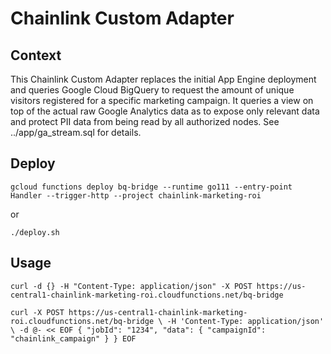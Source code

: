 # Chainlink Custom Adapter

## Context
This Chainlink Custom Adapter replaces the initial App Engine deployment and queries Google Cloud BigQuery to request the amount of unique visitors registered for a specific marketing campaign. It queries a view on top of the actual raw Google Analytics data as to expose only relevant data and protect PII data from being read by all authorized nodes. See ../app/ga_stream.sql for details.

## Deploy
`gcloud functions deploy bq-bridge --runtime go111 --entry-point Handler --trigger-http --project chainlink-marketing-roi`

or

`./deploy.sh`

## Usage
`curl -d {} -H "Content-Type: application/json" -X POST https://us-central1-chainlink-marketing-roi.cloudfunctions.net/bq-bridge`

`curl -X POST https://us-central1-chainlink-marketing-roi.cloudfunctions.net/bq-bridge \
-H 'Content-Type: application/json' \
-d @- << EOF
{
	"jobId": "1234",
	"data": {
		"campaignId": "chainlink_campaign"
	}
}
EOF`